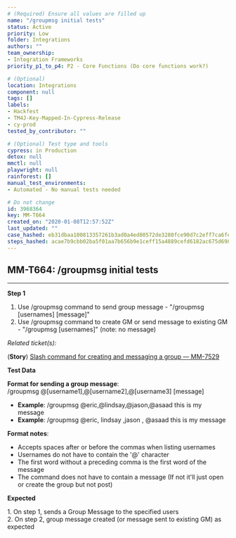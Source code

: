 ```yaml
---
# (Required) Ensure all values are filled up
name: "/groupmsg initial tests"
status: Active
priority: Low
folder: Integrations
authors: ""
team_ownership: 
- Integration Frameworks
priority_p1_to_p4: P2 - Core Functions (Do core functions work?)

# (Optional)
location: Integrations
component: null
tags: []
labels: 
- Hackfest
- TM4J-Key-Mapped-In-Cypress-Release
- cy-prod
tested_by_contributor: ""

# (Optional) Test type and tools
cypress: in Production
detox: null
mmctl: null
playwright: null
rainforest: []
manual_test_environments:
- Automated - No manual tests needed

# Do not change
id: 3968364
key: MM-T664
created_on: "2020-01-08T12:57:52Z"
last_updated: ""
case_hashed: eb31dbaa100813357261b3ad0a4ed80572de3280fce90d7c2eff7ca6feaebbfe5aee5b62d8603f50ac9d2bb754c54d60
steps_hashed: acae7b9cbb02ba5f01aa7b656b9e1ceff15a4889cefd6182ac675d698788e48bc7b49b7d3eed360050f7eca506f594ac
---
```


<!-- (Auto-generated) Based on frontmatter's "key" and "name" -->

## MM-T664: /groupmsg initial tests

---

**Step 1**

1. Use /groupmsg command to send group message - "/groupmsg \[usernames] \[message]"
2. Use /groupmsg command to create GM or send message to existing GM - "/groupmsg \[usernames]" (note: no message)

_Related ticket(s):_

(**Story**) [Slash command for creating and messaging a group — MM-7529](https://mattermost.atlassian.net/browse/MM-7529)

**Test Data**

**Format for sending a group message**:\
/groupmsg @\[username1],@\[username2],@\[username3] \[message]

- **Example**: /groupmsg @eric,@lindsay,@jason,@asaad this is my message
- **Example**: /groupmsg @eric, lindsay ,jason , @asaad this is my message

**Format notes**:

- Accepts spaces after or before the commas when listing usernames
- Usernames do not have to contain the '@' character
- The first word without a preceding comma is the first word of the message
- The command does not have to contain a message (If not it'll just open or create the group but not post)

**Expected**

1\. On step 1, sends a Group Message to the specified users\
2\. On step 2, group message created (or message sent to existing GM) as expected
